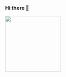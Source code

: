 ### Hi there 👋

<img height="180em" src="https://github-readme-stats.vercel.app/api?username=milesjamz&show_icons=true&hide_border=true&&count_private=true&include_all_commits=true" />

<!--
**milesjamz/milesjamz** is a ✨ _special_ ✨ repository because its `README.md` (this file) appears on your GitHub profile.

Here are some ideas to get you started:

- 🔭 I’m currently working on ...
- 🌱 I’m currently learning ...
- 👯 I’m looking to collaborate on ...
- 🤔 I’m looking for help with ...
- 💬 Ask me about ...
- 📫 How to reach me: ...
- 😄 Pronouns: ...
- ⚡ Fun fact: ...
-->
